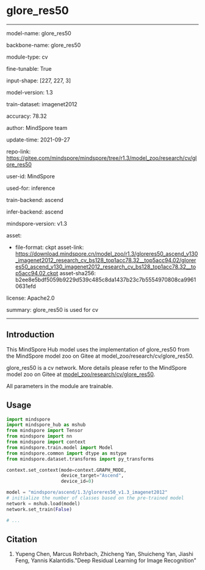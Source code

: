 # glore_res50

---

model-name: glore_res50

backbone-name: glore_res50

module-type: cv

fine-tunable: True

input-shape: [227, 227, 3]

model-version: 1.3

train-dataset: imagenet2012

accuracy: 78.32

author: MindSpore team

update-time: 2021-09-27

repo-link: <https://gitee.com/mindspore/mindspore/tree/r1.3/model_zoo/research/cv/glore_res50>

user-id: MindSpore

used-for: inference

train-backend: ascend

infer-backend: ascend

mindspore-version: v1.3

asset:

-
    file-format: ckpt
    asset-link: <https://download.mindspore.cn/model_zoo/r1.3/gloreres50_ascend_v130_imagenet2012_research_cv_bs128_top1acc78.32__top5acc94.02/gloreres50_ascend_v130_imagenet2012_research_cv_bs128_top1acc78.32__top5acc94.02.ckpt>
    asset-sha256: b2ee8e5bdf5059b9229d539c485c8da1437b23c7b5554970808ca99610631efd

license: Apache2.0

summary: glore_res50 is used for cv

---

## Introduction

This MindSpore Hub model uses the implementation of glore_res50 from the MindSpore model zoo on Gitee at model_zoo/research/cv/glore_res50.

glore_res50 is a cv network. More details please refer to the MindSpore model zoo on Gitee at [model_zoo/research/cv/glore_res50](https://gitee.com/mindspore/mindspore/blob/r1.3/model_zoo/research/cv/glore_res50/README.md).

All parameters in the module are trainable.

## Usage

```python
import mindspore
import mindspore_hub as mshub
from mindspore import Tensor
from mindspore import nn
from mindspore import context
from mindspore.train.model import Model
from mindspore.common import dtype as mstype
from mindspore.dataset.transforms import py_transforms

context.set_context(mode=context.GRAPH_MODE,
                    device_target="Ascend",
                    device_id=0)

model = "mindspore/ascend/1.3/gloreres50_v1.3_imagenet2012"
# initialize the number of classes based on the pre-trained model
network = mshub.load(model)
network.set_train(False)

# ...
```

## Citation

1. Yupeng Chen, Marcus Rohrbach, Zhicheng Yan, Shuicheng Yan, Jiashi Feng, Yannis Kalantidis."Deep Residual Learning for Image Recognition"
